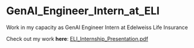 # GenAI_Engineer_Intern_at_ELI
Work in my capacity as GenAI Engineer Intern at Edelweiss Life Insurance

Check out my work **here**: [ELI_Internship_Presentation.pdf](./ELI_Internship_Projects_Presentation_Kunal_Sachdev.pdf)
